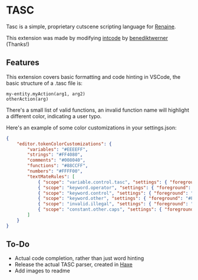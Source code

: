 # TASC

Tasc is a simple, proprietary cutscene scripting language for [Renaine](https://renainegame.com/).

This extension was made by modifying [intcode](https://github.com/benediktwerner/intcode) by [benediktwerner](https://github.com/benediktwerner) (Thanks!)

## Features

This extension covers basic formatting and code hinting in VSCode, the basic structure of a .tasc file is:
```
my-entity.myAction(arg1, arg2)
otherAction(arg)
```

There's a small list of valid functions, an invalid function name will highlight a different color, indicating a user typo.

Here's an example of some color customizations in your settings.json:
```json
{
    "editor.tokenColorCustomizations": {
        "variables": "#EEEEFF",
        "strings": "#FF4080",
        "comments": "#008040",
        "functions": "#88CCFF",
        "numbers": "#FFFF00",
        "textMateRules": [
            { "scope": "variable.control.tasc", "settings": { "foreground": "#eeeeff" } },
            { "scope": "keyword.operator", "settings": { "foreground": "#909090" } },
            { "scope": "keyword.control", "settings": { "foreground": "#FF0000" } },
            { "scope": "keyword.other", "settings": { "foreground": "#FF0000" } },
            { "scope": "invalid.illegal", "settings": { "foreground": "#ff90d3" } },
            { "scope": "constant.other.caps", "settings": { "foreground": "#0000FF" } }
        ]
    }
}
```

## To-Do

- Actual code completion, rather than just word hinting
- Release the actual TASC parser, created in [Haxe](https://haxe.org/)
- Add images to readme